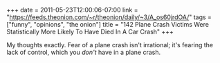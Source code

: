 +++
date = 2011-05-23T12:00:06-07:00
link = "https://feeds.theonion.com/~r/theonion/daily/~3/A_os60jrdOA/"
tags = ["funny", "opinions", "the onion"]
title = "142 Plane Crash Victims Were Statistically More Likely To Have Died In A Car Crash"
+++

My thoughts exactly. Fear of a plane crash isn't irrational; it's fearing the lack of control, which you *don't* have in a plane crash.
